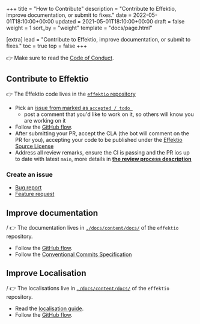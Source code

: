 +++
title = "How to Contribute"
description = "Contribute to Effektio, improve documentation, or submit to fixes."
date = 2022-05-01T18:10:00+00:00
updated = 2021-05-01T18:10:00+00:00
draft = false
weight = 1
sort_by = "weight"
template = "docs/page.html"

[extra]
lead = "Contribute to Effektio, improve documentation, or submit to fixes."
toc = true
top = false
+++

👉 Make sure to read the [Code of Conduct](../code-of-conduct/).

## Contribute to Effektio

👉 The Effektio code lives in the [`effektio` repository](https://github.com/effektio/effektio)

- Pick an [issue from marked as `accepted / todo `](https://github.com/orgs/effektio/projects/1/views/1)
    - post a comment that you'd like to work on it, so others will know you are working on it
- Follow the [GitHub flow](https://guides.github.com/introduction/flow/).
- After submitting your PR, accept the CLA (the bot will comment on the PR for you), accepting your code to be published under the [Effektio Source License](../license/)
- Address all review remarks, ensure the CI is passing and the PR ios up to date with latest `main`, more details in **[the review process description](../reviews)**

### Create an issue

- [Bug report](https://github.com/effektio/effektio/issues/new?template=bug-report---.md)
- [Feature request](https://github.com/effektio/effektio/issues/new?template=feature-request---.md)

## Improve documentation
/
👉 The documentation lives in [`./docs/content/docs/`](https://github.com/effektio/effektio/tree/main/docs/content/docs)
of the `effektio` repository.

- Follow the [GitHub flow](https://guides.github.com/introduction/flow/).
- Follow the [Conventional Commits Specification](https://www.conventionalcommits.org/en/v1.0.0/)

## Improve Localisation
/
👉 The localisations live in [`./docs/content/docs/`](https://github.com/effektio/effektio/tree/main/docs/content/docs)
of the `effektio` repository.

- Read the [localisation guide](../../dev/localisations/).
- Follow the [GitHub flow](https://guides.github.com/introduction/flow/).
